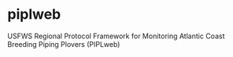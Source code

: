 # piplweb
USFWS Regional Protocol Framework for Monitoring Atlantic Coast Breeding Piping Plovers (PIPLweb)
